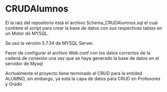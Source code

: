 # CRUDAlumnos

El la raíz del repositorio está el archivo Schema_CRUDAlumnos.sql 
el cual contiene el script para crear la base de datos con sus respectivas tablas en un Motor de MYSQL.

Se usó la versión  5.7.34 de MYSQL Server.

Favor de configurar el archivo Web.conf con los datos correctos de la cadena de conexión una vez que se haya generado la base de datos en el servidor de Mysql

Acrtualmente el proyecto tiene terminado el CRUD para la entidad ALUMNO, sin embargo, ya está la capa de datos para CRUD en Profesores y Grado
